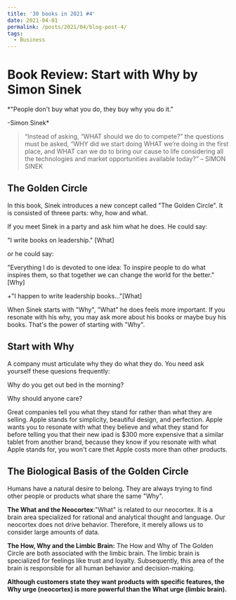 ```yaml
---
title: '30 books in 2021 #4'
date: 2021-04-01
permalink: /posts/2021/04/blog-post-4/
tags:
  - Business
---
```

Book Review: Start with Why by Simon Sinek
======
*"People don't buy what you do, they buy why you do it."   

-Simon Sinek*

>  “Instead of asking, “WHAT should we do to compete?” the questions must be asked, “WHY did we start doing WHAT we’re doing in the first place, and WHAT can we do to bring our cause to life considering all the technologies and market opportunities available today?”
>  – SIMON SINEK


The Golden Circle
------
In this book, Sinek introduces a new concept called "The Golden Circle". It is consisted of threee parts: why, how and what.

If you meet Sinek in a party and ask him what he does.
He could say:

"I write books on leadership." [What]

or he could say:

"Everything I do is devoted to one idea: To inspire people to do what inspires them, so that together we can change the world for the better."[Why]

+"I happen to write leadership books..."[What]

When Sinek starts with "Why", "What" he does feels more important. If you resonate with his why, you may ask more about his books or maybe buy his books. That's the power of starting with "Why".

Start with Why
-------
A company must articulate why they do what they do. You need ask yourself these quesions frequently:

Why do you get out bed in the morning?

Why should anyone care?

Great companies tell you what they stand for rather than what they are selling. Apple stands for simplicity, beautiful design, and perfection. Apple wants you to resonate with what they believe and what they stand for before telling you that their new ipad is $300 more expensive that a similar tablet from another brand, because they know if you resonate with what Apple stands for, you won't care thet Apple costs more than other products.

The Biological Basis of the Golden Circle
-----

Humans have a natural desire to belong. They are always trying to find other people or products what share the same "Why".

**The What and the Neocortex**:"What" is related to our neocortex. It is a brain area specialized for rational and analytical thought and language. Our neocortex does not drive behavior. Therefore, it merely allows us to consider large amounts of data. 

**The How, Why and the Limbic Brain:** The How and Why of The Golden Circle are both associated with the limbic brain. The limbic brain is specialized for feelings like trust and loyalty. Subsequently, this area of the brain is responsible for all human behavior and decision-making. 

**Although customers state they want products with specific features, the Why urge (neocortex) is more powerful than the What urge (limbic brain).**


